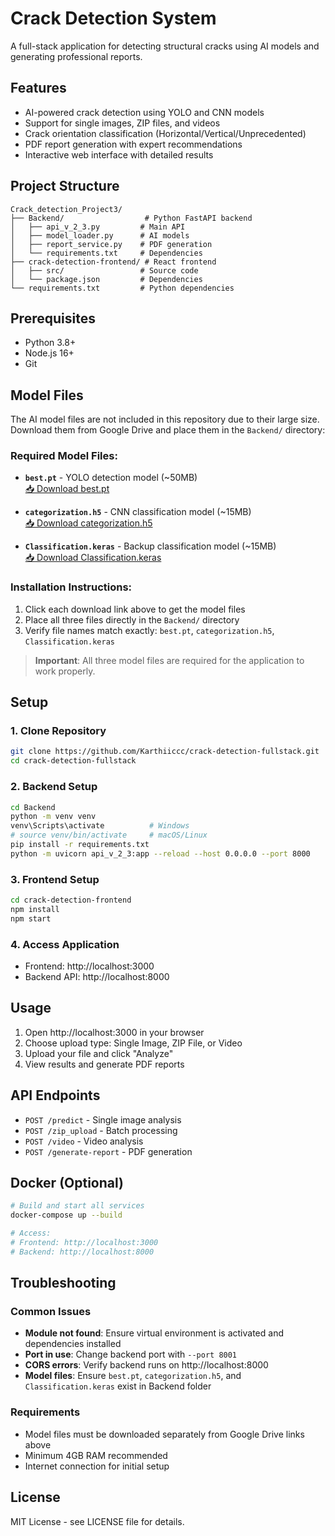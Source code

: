 # Crack Detection System

A full-stack application for detecting structural cracks using AI models and generating professional reports.

## Features

- AI-powered crack detection using YOLO and CNN models
- Support for single images, ZIP files, and videos
- Crack orientation classification (Horizontal/Vertical/Unprecedented)
- PDF report generation with expert recommendations
- Interactive web interface with detailed results

## Project Structure

```
Crack_detection_Project3/
├── Backend/                  # Python FastAPI backend
│   ├── api_v_2_3.py         # Main API
│   ├── model_loader.py      # AI models
│   ├── report_service.py    # PDF generation
│   └── requirements.txt     # Dependencies
├── crack-detection-frontend/ # React frontend
│   ├── src/                 # Source code
│   └── package.json         # Dependencies
└── requirements.txt         # Python dependencies
```

## Prerequisites

- Python 3.8+
- Node.js 16+
- Git

## Model Files

The AI model files are not included in this repository due to their large size. Download them from Google Drive and place them in the `Backend/` directory:

### Required Model Files:
- **`best.pt`** - YOLO detection model (~50MB)  
  [📥 Download best.pt](https://drive.google.com/file/d/1etz_qNtXJVFnJ3S6QvX2A_4EKk6WMnxH/view?usp=drive_link)

- **`categorization.h5`** - CNN classification model (~15MB)  
  [📥 Download categorization.h5](https://drive.google.com/file/d/17CsWNvWGAGNMCpBwD5V3zZmahzdBF9pw/view?usp=drive_link)

- **`Classification.keras`** - Backup classification model (~15MB)  
  [📥 Download Classification.keras](https://drive.google.com/file/d/14kdQqhU0lrA-qckTkVHfA2w1zTWyAdp8/view?usp=drive_link)

### Installation Instructions:
1. Click each download link above to get the model files
2. Place all three files directly in the `Backend/` directory  
3. Verify file names match exactly: `best.pt`, `categorization.h5`, `Classification.keras`

> **Important**: All three model files are required for the application to work properly.

## Setup

### 1. Clone Repository
```bash
git clone https://github.com/Karthiiccc/crack-detection-fullstack.git
cd crack-detection-fullstack
```

### 2. Backend Setup
```bash
cd Backend
python -m venv venv
venv\Scripts\activate          # Windows
# source venv/bin/activate     # macOS/Linux
pip install -r requirements.txt
python -m uvicorn api_v_2_3:app --reload --host 0.0.0.0 --port 8000
```

### 3. Frontend Setup
```bash
cd crack-detection-frontend
npm install
npm start
```

### 4. Access Application
- Frontend: http://localhost:3000
- Backend API: http://localhost:8000

## Usage

1. Open http://localhost:3000 in your browser
2. Choose upload type: Single Image, ZIP File, or Video
3. Upload your file and click "Analyze"
4. View results and generate PDF reports

## API Endpoints

- `POST /predict` - Single image analysis
- `POST /zip_upload` - Batch processing
- `POST /video` - Video analysis
- `POST /generate-report` - PDF generation

## Docker (Optional)

```bash
# Build and start all services
docker-compose up --build

# Access:
# Frontend: http://localhost:3000
# Backend: http://localhost:8000
```

## Troubleshooting

### Common Issues
- **Module not found**: Ensure virtual environment is activated and dependencies installed
- **Port in use**: Change backend port with `--port 8001`
- **CORS errors**: Verify backend runs on http://localhost:8000
- **Model files**: Ensure `best.pt`, `categorization.h5`, and `Classification.keras` exist in Backend folder

### Requirements
- Model files must be downloaded separately from Google Drive links above
- Minimum 4GB RAM recommended
- Internet connection for initial setup
## License

MIT License - see LICENSE file for details.
